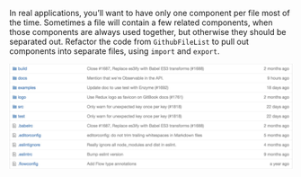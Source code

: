 In real applications, you’ll want to have only one component per file most
of the time. Sometimes a file will contain a few related components, when
those components are always used together, but otherwise they should be 
separated out. Refactor the code from `GithubFileList` to pull out components 
into separate files, using `import` and `export`.  

![Sample GitHub file list](../GithubFileList/github-file-list.png)